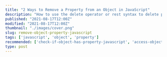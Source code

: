 ```yaml
---
title: "2 Ways to Remove a Property from an Object in JavaScript"
description: "How to use the delete operator or rest syntax to delete properties from an object in JavaScript."
published: "2021-08-17T12:00Z"
modified: "2021-08-17T12:00Z"
thumbnail: "./images/cover.png"
slug: remove-object-property-javascript
tags: ['javascript', 'object', 'property']
recommended: ['check-if-object-has-property-javascript', 'access-object-properties-javascript']
type: post
---
```


